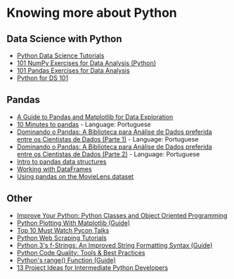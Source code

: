 # Knowing more about Python

## Data Science with Python
* [Python Data Science Tutorials](https://realpython.com/tutorials/data-science/)
* [101 NumPy Exercises for Data Analysis (Python)](https://www.machinelearningplus.com/python/101-numpy-exercises-python/)
* [101 Pandas Exercises for Data Analysis](https://www.machinelearningplus.com/python/101-pandas-exercises-python/)
* [Python for DS 101](https://notebooks.azure.com/gabriel19913/libraries/PythonDS101)

## Pandas
* [A Guide to Pandas and Matplotlib for Data Exploration](https://towardsdatascience.com/a-guide-to-pandas-and-matplotlib-for-data-exploration-56fad95f951c)
* [10 Minutes to pandas](https://pandas.pydata.org/pandas-docs/stable/10min.html) - Language: Portuguese
* [Dominando o Pandas: A Biblioteca para Análise de Dados preferida entre os Cientistas de Dados (Parte 1)](http://minerandodados.com.br/index.php/2017/09/26/python-para-analise-de-dados/) - Language: Portuguese
* [Dominando o Pandas: A Biblioteca para Análise de Dados preferida entre os Cientistas de Dados (Parte 2)](http://minerandodados.com.br/index.php/2017/11/10/dominando-o-pandas-datascience-dozero/) - Language: Portuguese
* [Intro to pandas data structures](http://www.gregreda.com/2013/10/26/intro-to-pandas-data-structures/)
* [Working with DataFrames](http://www.gregreda.com/2013/10/26/working-with-pandas-dataframes/)
* [Using pandas on the MovieLens dataset](http://www.gregreda.com/2013/10/26/using-pandas-on-the-movielens-dataset/)

## Other
* [Improve Your Python: Python Classes and Object Oriented Programming](https://jeffknupp.com/blog/2014/06/18/improve-your-python-python-classes-and-object-oriented-programming/)
* [Python Plotting With Matplotlib (Guide)](https://realpython.com/python-matplotlib-guide/)
* [Top 10 Must Watch Pycon Talks](https://realpython.com/must-watch-pycon-talks/)
* [Python Web Scraping Tutorials](https://realpython.com/tutorials/web-scraping/)
* [Python 3's f-Strings: An Improved String Formatting Syntax (Guide)](https://realpython.com/python-f-strings/)
* [Python Code Quality: Tools & Best Practices](https://realpython.com/python-code-quality/)
* [Python's range() Function (Guide)](https://realpython.com/python-range/)
* [13 Project Ideas for Intermediate Python Developers](https://realpython.com/intermediate-python-project-ideas/)

